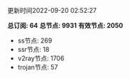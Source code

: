 更新时间2022-09-20 02:52:27

**总订阅: 64**
**总节点: 9931**
**有效节点: 2050**
- ss节点: 269
- ssr节点: 18
- v2ray节点: 1706
- trojan节点: 57
